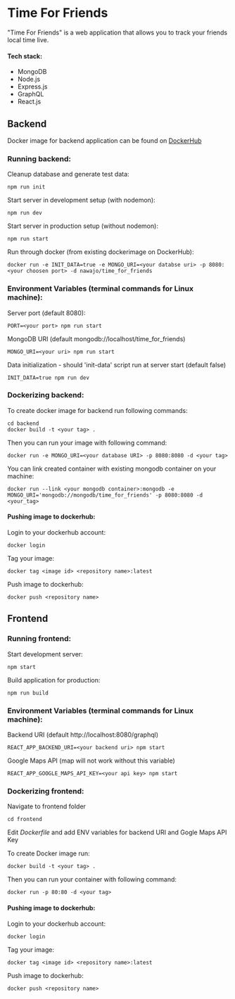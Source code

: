 # Time For Friends

"Time For Friends" is a web application that allows you to track your friends local time live.

#### Tech stack:  
- MongoDB 
- Node.js
- Express.js 
- GraphQL 
- React.js


## Backend

Docker image for backend application can be found on [DockerHub](https://cloud.docker.com/u/nawajo/repository/docker/nawajo/time_for_friends)

### Running backend:

Cleanup database and generate test data:  
```
npm run init
```

Start server in development setup (with nodemon):
  
```
npm run dev
```

Start server in production setup (without nodemon):
  
```
npm run start
```

Run through docker (from existing dockerimage on DockerHub):

```
docker run -e INIT_DATA=true -e MONGO_URI=<your databse uri> -p 8080:<your choosen port> -d nawajo/time_for_friends
```

### Environment Variables (terminal commands for Linux machine):

Server port (default 8080):
  
```
PORT=<your port> npm run start 
```

MongoDB URI (default mongodb://localhost/time_for_friends)  

```
MONGO_URI=<your uri> npm run start
```

Data initialization - should 'init-data' script run at server start (default false)  
```
INIT_DATA=true npm run dev
```

### Dockerizing backend:
To create docker image for backend run following commands:
```
cd backend
docker build -t <your tag> .
```

Then you can run your image with following command:

```
docker run -e MONGO_URI=<your database URI> -p 8080:8080 -d <your tag>
```

You can link created container with existing mongodb container on your machine:
```
docker run --link <your mongodb container>:mongodb -e MONGO_URI='mongodb://mongodb/time_for_friends' -p 8080:8080 -d <your_tag>
```

#### Pushing image to dockerhub:
Login to your dockerhub account:
```
docker login
```
Tag your image:
```
docker tag <image id> <repository name>:latest
```
Push image to dockerhub:
```
docker push <repository name>
```


## Frontend

### Running frontend:

Start development server:  
```
npm start
```

Build application for production:  
```
npm run build
```

### Environment Variables (terminal commands for Linux machine):  

Backend URI (default http://localhost:8080/graphql)  

```
REACT_APP_BACKEND_URI=<your backend uri> npm start
```


Google Maps API (map will not work without this variable)

```
REACT_APP_GOOGLE_MAPS_API_KEY=<your api key> npm start
```

### Dockerizing frontend:

Navigate to frontend folder

```
cd frontend
```

Edit *Dockerfile* and add ENV variables for backend URI and Gogle Maps API Key

To create Docker image run:
```
docker build -t <your tag> .
```
Then you can run your container with following command:
```
docker run -p 80:80 -d <your tag>
```

#### Pushing image to dockerhub:
Login to your dockerhub account:
```
docker login
```
Tag your image:
```
docker tag <image id> <repository name>:latest
```
Push image to dockerhub:
```
docker push <repository name>
```




